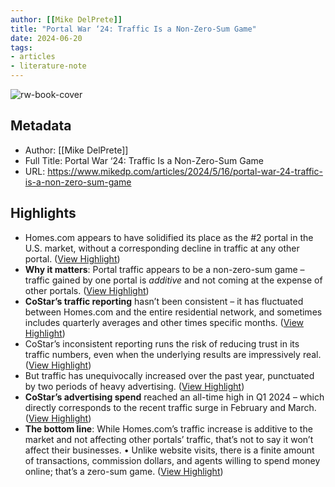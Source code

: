 ```yaml
---
author: [[Mike DelPrete]]
title: "Portal War ‘24: Traffic Is a Non-Zero-Sum Game"
date: 2024-06-20
tags: 
- articles
- literature-note
---
```

![rw-book-cover](http://static1.squarespace.com/static/57b1c75aebbd1abcdecf8171/57b1c7c3414fb58fb6cbb91c/6645fa360ba51831da637ce3/1715869001676/Screenshot+2024-05-16+at+9.25.03%E2%80%AFAM.png?format=1500w)

## Metadata
- Author: [[Mike DelPrete]]
- Full Title: Portal War ‘24: Traffic Is a Non-Zero-Sum Game
- URL: https://www.mikedp.com/articles/2024/5/16/portal-war-24-traffic-is-a-non-zero-sum-game

## Highlights
- Homes.com appears to have solidified its place as the #2 portal in the U.S. market, without a corresponding decline in traffic at any other portal. ([View Highlight](https://read.readwise.io/read/01j0s357b16xd13bfwa78apgek))
- **Why it matters**: Portal traffic appears to be a non-zero-sum game – traffic gained by one portal is *additive* and not coming at the expense of other portals. ([View Highlight](https://read.readwise.io/read/01j0s35pv0qzhn2ac2s7ddvd0y))
- **CoStar’s traffic reporting** hasn’t been consistent – it has fluctuated between Homes.com and the entire residential network, and sometimes includes quarterly averages and other times specific months. ([View Highlight](https://read.readwise.io/read/01j0s37hmtdg5fndpn2zh36hzm))
- CoStar’s inconsistent reporting runs the risk of reducing trust in its traffic numbers, even when the underlying results are impressively real. ([View Highlight](https://read.readwise.io/read/01j0s37pr6hb5hja353yat2qfq))
- But traffic has unequivocally increased over the past year, punctuated by two periods of heavy advertising. ([View Highlight](https://read.readwise.io/read/01j0s380y088a6nbx567k0cbjt))
- **CoStar’s advertising spend** reached an all-time high in Q1 2024 – which directly corresponds to the recent traffic surge in February and March. ([View Highlight](https://read.readwise.io/read/01j0s388w96gwvdr5rfh4v9dpq))
- **The bottom line**: While Homes.com’s traffic increase is additive to the market and not affecting other portals’ traffic, that’s not to say it won’t affect their businesses.
  • Unlike website visits, there is a finite amount of transactions, commission dollars, and agents willing to spend money online; that’s a zero-sum game. ([View Highlight](https://read.readwise.io/read/01j0s38qgmvwehydh1452dnj5n))
